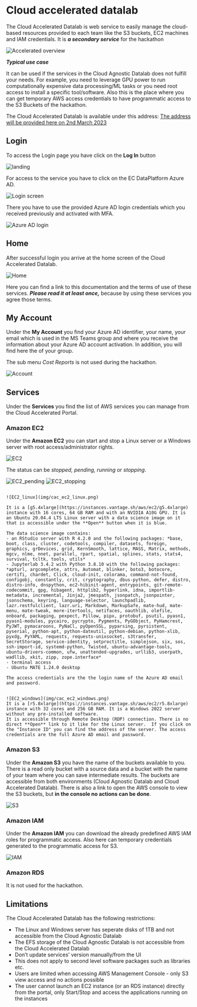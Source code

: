 # Cloud accelerated datalab

The Cloud Accelerated Datalab is web service to easily manage the cloud-based resources provided to each team like the S3 buckets, EC2 machines and IAM credentials. It is ***a secondary service*** for the hackathon

![Accelerated overview](img/accelerated_overview.png)

***Typical use case***

It can be used if the services in the Cloud Agnostic Datalab does not fulfill your needs. For example, you need to leverage GPU power to run computationally expensive data processing/ML tasks or you need root access to install a specific tool/software. Also this is the place where you can get temporary AWS access credentials to have programmatic access to the S3 Buckets of the hackathon.


The Cloud Accelerated Datalab is available under this address: [The address will be provided here on 2nd March 2023](cloud-accelerated.md)

## Login

To access the Login page you have click on the **Log In** button

![landing](img/cac_landing.png)

For access to the service you have to click on the EC DataPlatform Azure AD.

![Login screen](img/cac_login_highlighted.png)

There you have to use the provided Azure AD login credentials which you received previously and activated with MFA.

![Azure AD login](img/azure_ad.png)

## Home

After successful login you arrive at the home screen of the Cloud Accelerated Datalab.

![Home](img/cac_home.png)

Here you can find a link to this documentation and the terms of use of these services. ***Please read it at least once,*** because by using these services you agree those terms. 

## My Account

Under the **My Account** you find your Azure AD identifier, your name, your email which is used in the MS Teams group and where you receive the information about your Azure AD account activation. In addition, you will find here the of your group.

The sub menu *Cost Reports* is not used during the hackathon.

![Account](img/cac_account.png)

## Services 

Under the **Services** you find the list of AWS services you can manage from the Cloud Accelerated Portal. 

### Amazon EC2

Under the **Amazon EC2** you can start and stop a Linux server or a Windows server with root access/administrator rights.

![EC2](img/cac_ec2.png)

The status can be *stopped, pending, running* or *stopping*. 

![EC2_pending](img/cac_ec2_pending.png)
![EC2_stopping](img/cac_ec2_stopping.png)



 ```{dropdown} Linux server

![EC2_linux](img/cac_ec2_linux.png)

It is a [g5.4xlarge](https://instances.vantage.sh/aws/ec2/g5.4xlarge) instance with 16 cores, 64 GB RAM and with an NVIDIA A10G GPU. It is an Ubuntu 20.04.4 LTS Linux server with a data science image on it that is accessible under the **Open** button when it is blue.

The data science image contains:
 - an RStudio server with R 4.2.0 and the following packages: *base, boot, class, cluster, codetools, compiler, datasets, foreign, graphics, grDevices, grid, KernSmooth, lattice, MASS, Matrix, methods, mgcv, nlme, nnet, parallel, rpart, spatial, splines, stats, stats4, survival, tcltk, tools, utils*  
 - Jupyterlab 3.4.2 with Python 3.8.10 with the following packages: *apturl, argcomplete, attrs, Automat, blinker, boto3, botocore, certifi, chardet, Click, cloud-init, colorama, command-not-found, configobj, constantly, crit, cryptography, dbus-python, defer, distro, distro-info, dnspython, ec2-hibinit-agent, entrypoints, git-remote-codecommit, gpg, hibagent, httplib2, hyperlink, idna, importlib-metadata, incremental, Jinja2, jmespath, jsonpatch, jsonpointer, jsonschema, keyring, language-selector, launchpadlib, lazr.restfulclient, lazr.uri, Markdown, MarkupSafe, mate-hud, mate-menu, mate-tweak, more-itertools, netifaces, oauthlib, olefile, onboard, packaging, pexpect, Pillow, pipx, protobuf, psutil, pyasn1, pyasn1-modules, pycairo, pycrypto, Pygments, PyGObject, PyHamcrest, PyJWT, pymacaroons, PyNaCl, pyOpenSSL, pyparsing, pyrsistent, pyserial, python-apt, python-dateutil, python-debian, python-xlib, pyxdg, PyYAML, requests, requests-unixsocket, s3transfer, SecretStorage, service-identity, setproctitle, simplejson, six, sos, ssh-import-id, systemd-python, Twisted, ubuntu-advantage-tools, ubuntu-drivers-common, ufw, unattended-upgrades, urllib3, userpath, wadllib, xkit, zipp, zope.interface*
 - terminal access
 - Ubuntu MATE 1.24.0 desktop 

The access credentials are the the login name of the Azure AD email and password.

 ```

 ```{dropdown} Windows server

![EC2_windows](img/cac_ec2_windows.png)
It is a [r5.8xlarge](https://instances.vantage.sh/aws/ec2/r5.8xlarge) instance with 32 cores and 256 GB RAM. It is a Windows 2022 server without any pre-installed software. 
It is accessible through Remote Desktop (RDP) connection. There is no direct **Open** link to it like for the Linux server.  If you click on the "Instance ID" you can find the address of the server. The access credentials are the full Azure AD email and password.    
 ```

### Amazon S3

Under the **Amazon S3** you have the name of the buckets available to you. There is a read only bucket with a source data and a bucket with the name of your team where you can save intermediate results. The buckets are accessible from both environments (Cloud Agnostic Datalab and Cloud Accelerated Datalab). There is also a link to open the AWS console to view the S3 buckets, but **in the console no actions can be done**. 

![S3](img/cac_s3.png)

### Amazon IAM

Under the **Amazon IAM** you can download the already predefined AWS IAM roles for programmatic access. Also here can temporary credentials generated to the programmatic access for S3. 

![IAM](img/cac_iam.png)

### Amazon RDS

It is not used for the hackathon.

## Limitations

The Cloud Accelerated Datalab has the following restrictions:

 - The Linux and Windows server has seperate disks of 1TB and not accessible from the Cloud Agnostic Datalab
 - The EFS storage of the Cloud Agnostic Datalab is not accessible from the Cloud Accelerated Datalab
 - Don’t update services’ version manually/from the UI
 - This does not apply to second level software packages such as libraries etc.
 - Users are limited when accessing AWS Management Console - only S3 view access and no actions possible
 - The user cannot launch an EC2 instance (or an RDS instance) directly from the portal, only Start/Stop and access the applications running on the instances

